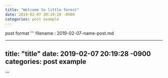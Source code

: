 ```yaml
---
title: "Welcome to little forest"
date: 2019-02-07 20:19:28 -0900
categories: post example
---
```

post format
'''
filename : 2019-02-07-name-post.md

---
title: "title"
date: 2019-02-07 20:19:28 -0900
categories: post example
---
'''
